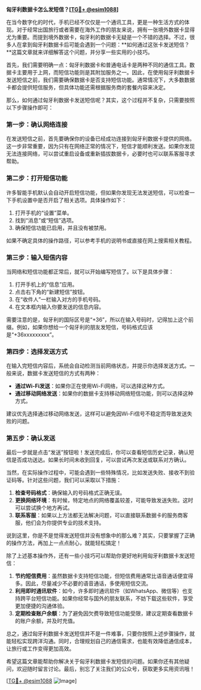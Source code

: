 **匈牙利数据卡怎么发短信？[[TG💪+ @esim1088](https://t.me/s/esim1088)]**

在当今数字化的时代，手机已经不仅仅是一个通讯工具，更是一种生活方式的体现。对于经常出国旅行或者需要在海外工作的朋友来说，拥有一张境外数据卡显得尤为重要。而提到境外数据卡，匈牙利的数据卡无疑是一个不错的选择。不过，很多人在拿到匈牙利数据卡后可能会遇到一个问题：**如何通过这张卡发送短信？**这篇文章就来详细解答这个问题，并分享一些实用的小技巧。

首先，我们需要明确一点：匈牙利数据卡和普通电话卡是两种不同的通信工具。数据卡主要用于上网，而短信功能则是其附加服务之一。因此，在使用匈牙利数据卡发送短信之前，我们需要确保数据卡是否支持短信功能。通常情况下，大多数数据卡都会提供短信服务，但具体功能还需根据服务商的套餐内容来决定。

那么，如何通过匈牙利数据卡发送短信呢？其实，这个过程并不复杂，只需要按照以下步骤操作即可：

### 第一步：确认网络连接

在发送短信之前，首先要确保你的设备已经成功连接到匈牙利数据卡提供的网络。这一步非常重要，因为只有在网络正常的情况下，短信才能顺利发送。如果你发现无法连接网络，可以尝试重启设备或重新插拔数据卡，必要时也可以联系客服寻求帮助。

### 第二步：打开短信功能

许多智能手机默认会自动开启短信功能，但如果你发现无法发送短信，可以检查一下手机设置中是否开启了相关选项。具体操作如下：

1. 打开手机的“设置”菜单。
2. 找到“消息”或“短信”选项。
3. 确保短信功能已启用，并且没有被禁用。

如果不确定具体的操作路径，可以参考手机的说明书或直接在网上搜索相关教程。

### 第三步：输入短信内容

当网络和短信功能都正常后，就可以开始编写短信了。以下是具体步骤：

1. 打开手机上的“信息”应用。
2. 点击右下角的“新建短信”按钮。
3. 在“收件人”一栏输入对方的手机号码。
4. 在文本框内输入你要发送的信息内容。

需要注意的是，匈牙利的国际区号是“+36”，所以在输入号码时，记得加上这个前缀。例如，如果你想给一个匈牙利的朋友发短信，号码格式应该是“+36xxxxxxxxx”。

### 第四步：选择发送方式

在输入完短信内容后，系统会自动检测当前网络状态，并提示你选择发送方式。一般来说，数据卡发送短信的方式有两种：

- **通过Wi-Fi发送**：如果你正在使用Wi-Fi网络，可以选择这种方式。
- **通过移动网络发送**：如果你的数据卡支持移动网络短信功能，则可以选择这种方式。

建议优先选择通过移动网络发送，这样可以避免因Wi-Fi信号不稳定而导致发送失败的问题。

### 第五步：确认发送

最后一步就是点击“发送”按钮啦！发送完成后，你可以查看短信历史记录，确认短信是否成功送达。如果长时间未收到回复，可以尝试再次发送或联系对方确认。

当然，在实际操作过程中，可能会遇到一些特殊情况，比如发送失败、接收不到验证码等。针对这些问题，我们可以采取以下措施：

1. **检查号码格式**：确保输入的号码格式正确无误。
2. **更换网络环境**：有时候，特定地点的网络覆盖较差，可能导致发送失败。这时可以尝试换个地方再试。
3. **联系客服**：如果以上方法都无法解决问题，可以直接联系数据卡的服务商客服，他们会为你提供专业的技术支持。

说到这里，你是不是觉得发送短信并没有想象中的那么难？其实，只要掌握了正确的操作方法，再加上一点点耐心，就能轻松搞定！

除了上述基本操作外，还有一些小技巧可以帮助你更好地利用匈牙利数据卡发送短信：

1. **节约短信费用**：虽然数据卡支持短信功能，但短信费用通常比语音通话便宜得多。因此，尽量减少不必要的语音通话，多使用短信交流。
2. **利用即时通讯软件**：如今，许多即时通讯软件（如WhatsApp、微信等）也支持跨平台短信功能。如果你经常与国外的朋友联系，不妨下载这些软件，享受更加便捷的沟通体验。
3. **定期检查账户余额**：为了避免因欠费导致短信功能受限，建议定期查看数据卡的账户余额，并及时充值。

总之，通过匈牙利数据卡发送短信并不是一件难事，只要你按照上述步骤操作，就能轻松实现跨洋沟通。同时，合理规划自己的通信需求，也能有效降低通信成本，让旅行或工作变得更加高效。

希望这篇文章能帮助你解决关于匈牙利数据卡发短信的问题。如果你还有其他疑问，欢迎随时留言讨论。最后，别忘了关注我们的公众号，获取更多实用资讯哦！

[[TG💪+ @esim1088](https://t.me/s/esim1088) ![Image](https://i.postimg.cc/4NQfJmqS/Snipaste-2025-05-13-00-14-12.png)]